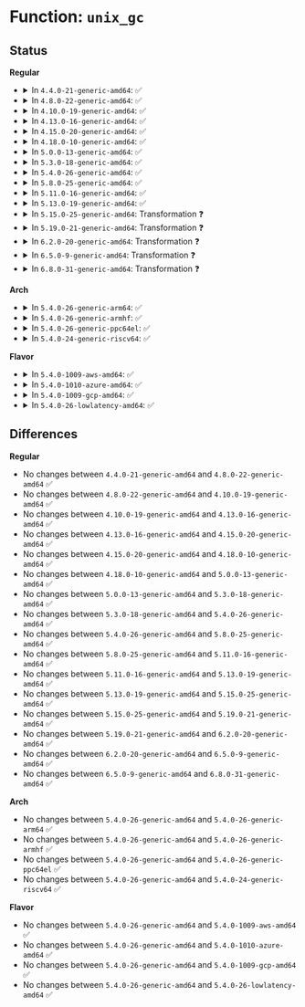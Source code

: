 # Function: <code>unix_gc</code>

## Status
<b>Regular</b>
<ul>
<li>
<details>
<summary>In <code>4.4.0-21-generic-amd64</code>: ✅</summary>

```c
void unix_gc()
```

```json
{
  "name": "unix_gc",
  "collision_type": "Unique Global",
  "inline_type": "No",
  "funcs": [
    {
      "addr": 18446744071586980976,
      "name": "unix_gc",
      "external": true,
      "loc": "net/unix/garbage.c:270",
      "file": "net/unix/garbage.c",
      "inline": "seen, unknown",
      "caller_inline": [],
      "caller_func": [
        "net/unix/af_unix.c:unix_release_sock",
        "net/unix/garbage.c:wait_for_unix_gc"
      ]
    }
  ],
  "symbols": [
    {
      "addr": 18446744071586980976,
      "name": "unix_gc",
      "section": ".text",
      "bind": "STB_GLOBAL",
      "size": 916
    }
  ]
}
```
</details>
</li>
<li>
<details>
<summary>In <code>4.8.0-22-generic-amd64</code>: ✅</summary>

```c
void unix_gc()
```

```json
{
  "name": "unix_gc",
  "collision_type": "Unique Global",
  "inline_type": "No",
  "funcs": [
    {
      "addr": 18446744071587427472,
      "name": "unix_gc",
      "external": true,
      "loc": "net/unix/garbage.c:270",
      "file": "net/unix/garbage.c",
      "inline": "seen, unknown",
      "caller_inline": [],
      "caller_func": [
        "net/unix/af_unix.c:unix_release_sock",
        "net/unix/garbage.c:wait_for_unix_gc"
      ]
    }
  ],
  "symbols": [
    {
      "addr": 18446744071587427472,
      "name": "unix_gc",
      "section": ".text",
      "bind": "STB_GLOBAL",
      "size": 939
    }
  ]
}
```
</details>
</li>
<li>
<details>
<summary>In <code>4.10.0-19-generic-amd64</code>: ✅</summary>

```c
void unix_gc()
```

```json
{
  "name": "unix_gc",
  "collision_type": "Unique Global",
  "inline_type": "No",
  "funcs": [
    {
      "addr": 18446744071587630880,
      "name": "unix_gc",
      "external": true,
      "loc": "net/unix/garbage.c:271",
      "file": "net/unix/garbage.c",
      "inline": "seen, unknown",
      "caller_inline": [],
      "caller_func": [
        "net/unix/af_unix.c:unix_release_sock",
        "net/unix/garbage.c:wait_for_unix_gc"
      ]
    }
  ],
  "symbols": [
    {
      "addr": 18446744071587630880,
      "name": "unix_gc",
      "section": ".text",
      "bind": "STB_GLOBAL",
      "size": 940
    }
  ]
}
```
</details>
</li>
<li>
<details>
<summary>In <code>4.13.0-16-generic-amd64</code>: ✅</summary>

```c
void unix_gc()
```

```json
{
  "name": "unix_gc",
  "collision_type": "Unique Global",
  "inline_type": "No",
  "funcs": [
    {
      "addr": 18446744071587780208,
      "name": "unix_gc",
      "external": true,
      "loc": "net/unix/garbage.c:271",
      "file": "net/unix/garbage.c",
      "inline": "seen, unknown",
      "caller_inline": [],
      "caller_func": [
        "net/unix/af_unix.c:unix_release_sock",
        "net/unix/garbage.c:wait_for_unix_gc"
      ]
    }
  ],
  "symbols": [
    {
      "addr": 18446744071587780208,
      "name": "unix_gc",
      "section": ".text",
      "bind": "STB_GLOBAL",
      "size": 915
    }
  ]
}
```
</details>
</li>
<li>
<details>
<summary>In <code>4.15.0-20-generic-amd64</code>: ✅</summary>

```c
void unix_gc()
```

```json
{
  "name": "unix_gc",
  "collision_type": "Unique Global",
  "inline_type": "No",
  "funcs": [
    {
      "addr": 18446744071588309024,
      "name": "unix_gc",
      "external": true,
      "loc": "net/unix/garbage.c:271",
      "file": "net/unix/garbage.c",
      "inline": "seen, unknown",
      "caller_inline": [],
      "caller_func": [
        "net/unix/af_unix.c:unix_release_sock",
        "net/unix/garbage.c:wait_for_unix_gc"
      ]
    }
  ],
  "symbols": [
    {
      "addr": 18446744071588309024,
      "name": "unix_gc",
      "section": ".text",
      "bind": "STB_GLOBAL",
      "size": 915
    }
  ]
}
```
</details>
</li>
<li>
<details>
<summary>In <code>4.18.0-10-generic-amd64</code>: ✅</summary>

```c
void unix_gc()
```

```json
{
  "name": "unix_gc",
  "collision_type": "Unique Global",
  "inline_type": "No",
  "funcs": [
    {
      "addr": 18446744071588665360,
      "name": "unix_gc",
      "external": true,
      "loc": "net/unix/garbage.c:271",
      "file": "net/unix/garbage.c",
      "inline": "seen, unknown",
      "caller_inline": [],
      "caller_func": [
        "net/unix/af_unix.c:unix_release_sock",
        "net/unix/garbage.c:wait_for_unix_gc"
      ]
    }
  ],
  "symbols": [
    {
      "addr": 18446744071588665360,
      "name": "unix_gc",
      "section": ".text",
      "bind": "STB_GLOBAL",
      "size": 919
    }
  ]
}
```
</details>
</li>
<li>
<details>
<summary>In <code>5.0.0-13-generic-amd64</code>: ✅</summary>

```c
void unix_gc()
```

```json
{
  "name": "unix_gc",
  "collision_type": "Unique Global",
  "inline_type": "No",
  "funcs": [
    {
      "addr": 18446744071588881232,
      "name": "unix_gc",
      "external": true,
      "loc": "net/unix/garbage.c:271",
      "file": "net/unix/garbage.c",
      "inline": "seen, unknown",
      "caller_inline": [],
      "caller_func": [
        "net/unix/af_unix.c:unix_release_sock",
        "net/unix/garbage.c:wait_for_unix_gc"
      ]
    }
  ],
  "symbols": [
    {
      "addr": 18446744071588881232,
      "name": "unix_gc",
      "section": ".text",
      "bind": "STB_GLOBAL",
      "size": 919
    }
  ]
}
```
</details>
</li>
<li>
<details>
<summary>In <code>5.3.0-18-generic-amd64</code>: ✅</summary>

```c
void unix_gc()
```

```json
{
  "name": "unix_gc",
  "collision_type": "Unique Global",
  "inline_type": "No",
  "funcs": [
    {
      "addr": 18446744071589321072,
      "name": "unix_gc",
      "external": true,
      "loc": "net/unix/garbage.c:202",
      "file": "net/unix/garbage.c",
      "inline": "seen, unknown",
      "caller_inline": [],
      "caller_func": [
        "net/unix/af_unix.c:unix_release_sock",
        "net/unix/garbage.c:wait_for_unix_gc"
      ]
    }
  ],
  "symbols": [
    {
      "addr": 18446744071589321072,
      "name": "unix_gc",
      "section": ".text",
      "bind": "STB_GLOBAL",
      "size": 877
    }
  ]
}
```
</details>
</li>
<li>
<details>
<summary>In <code>5.4.0-26-generic-amd64</code>: ✅</summary>

```c
void unix_gc()
```

```json
{
  "name": "unix_gc",
  "collision_type": "Unique Global",
  "inline_type": "No",
  "funcs": [
    {
      "addr": 18446744071589545312,
      "name": "unix_gc",
      "external": true,
      "loc": "net/unix/garbage.c:202",
      "file": "net/unix/garbage.c",
      "inline": "seen, unknown",
      "caller_inline": [],
      "caller_func": [
        "net/unix/af_unix.c:unix_release_sock",
        "net/unix/garbage.c:wait_for_unix_gc"
      ]
    }
  ],
  "symbols": [
    {
      "addr": 18446744071589545312,
      "name": "unix_gc",
      "section": ".text",
      "bind": "STB_GLOBAL",
      "size": 877
    }
  ]
}
```
</details>
</li>
<li>
<details>
<summary>In <code>5.8.0-25-generic-amd64</code>: ✅</summary>

```c
void unix_gc()
```

```json
{
  "name": "unix_gc",
  "collision_type": "Unique Global",
  "inline_type": "No",
  "funcs": [
    {
      "addr": 18446744071590548320,
      "name": "unix_gc",
      "external": true,
      "loc": "net/unix/garbage.c:202",
      "file": "net/unix/garbage.c",
      "inline": "seen, unknown",
      "caller_inline": [],
      "caller_func": [
        "net/unix/af_unix.c:unix_release_sock",
        "net/unix/garbage.c:wait_for_unix_gc"
      ]
    }
  ],
  "symbols": [
    {
      "addr": 18446744071590548320,
      "name": "unix_gc",
      "section": ".text",
      "bind": "STB_GLOBAL",
      "size": 942
    }
  ]
}
```
</details>
</li>
<li>
<details>
<summary>In <code>5.11.0-16-generic-amd64</code>: ✅</summary>

```c
void unix_gc()
```

```json
{
  "name": "unix_gc",
  "collision_type": "Unique Global",
  "inline_type": "No",
  "funcs": [
    {
      "addr": 18446744071590608016,
      "name": "unix_gc",
      "external": true,
      "loc": "net/unix/garbage.c:202",
      "file": "net/unix/garbage.c",
      "inline": "seen, unknown",
      "caller_inline": [],
      "caller_func": [
        "net/unix/af_unix.c:unix_release_sock",
        "net/unix/garbage.c:wait_for_unix_gc"
      ]
    }
  ],
  "symbols": [
    {
      "addr": 18446744071590608016,
      "name": "unix_gc",
      "section": ".text",
      "bind": "STB_GLOBAL",
      "size": 942
    }
  ]
}
```
</details>
</li>
<li>
<details>
<summary>In <code>5.13.0-19-generic-amd64</code>: ✅</summary>

```c
void unix_gc()
```

```json
{
  "name": "unix_gc",
  "collision_type": "Unique Global",
  "inline_type": "No",
  "funcs": [
    {
      "addr": 18446744071590533424,
      "name": "unix_gc",
      "external": true,
      "loc": "net/unix/garbage.c:202",
      "file": "net/unix/garbage.c",
      "inline": "seen, unknown",
      "caller_inline": [],
      "caller_func": [
        "net/unix/af_unix.c:unix_release_sock",
        "net/unix/garbage.c:wait_for_unix_gc"
      ]
    }
  ],
  "symbols": [
    {
      "addr": 18446744071590533424,
      "name": "unix_gc",
      "section": ".text",
      "bind": "STB_GLOBAL",
      "size": 934
    }
  ]
}
```
</details>
</li>
<li>
<details>
<summary>In <code>5.15.0-25-generic-amd64</code>: Transformation ❓</summary>

```c
void unix_gc()
```

```json
{
  "name": "unix_gc",
  "collision_type": "Unique Global",
  "inline_type": "No",
  "funcs": [
    {
      "addr": 0,
      "name": "unix_gc",
      "external": true,
      "loc": "net/unix/garbage.c:205",
      "file": "net/unix/garbage.c",
      "inline": "seen, unknown",
      "caller_inline": [],
      "caller_func": [
        "net/unix/af_unix.c:unix_release_sock",
        "net/unix/garbage.c:wait_for_unix_gc"
      ]
    }
  ],
  "symbols": [
    {
      "addr": 18446744071592734719,
      "name": "unix_gc.cold",
      "section": ".text",
      "bind": "STB_LOCAL",
      "size": 21
    },
    {
      "addr": 18446744071591342176,
      "name": "unix_gc",
      "section": ".text",
      "bind": "STB_GLOBAL",
      "size": 891
    }
  ]
}
```
</details>
</li>
<li>
<details>
<summary>In <code>5.19.0-21-generic-amd64</code>: Transformation ❓</summary>

```c
void unix_gc()
```

```json
{
  "name": "unix_gc",
  "collision_type": "Unique Global",
  "inline_type": "No",
  "funcs": [
    {
      "addr": 0,
      "name": "unix_gc",
      "external": true,
      "loc": "net/unix/garbage.c:205",
      "file": "net/unix/garbage.c",
      "inline": "seen, unknown",
      "caller_inline": [],
      "caller_func": [
        "net/unix/af_unix.c:unix_release_sock",
        "net/unix/garbage.c:wait_for_unix_gc"
      ]
    }
  ],
  "symbols": [
    {
      "addr": 18446744071594621295,
      "name": "unix_gc.cold",
      "section": ".text",
      "bind": "STB_LOCAL",
      "size": 21
    },
    {
      "addr": 18446744071593014064,
      "name": "unix_gc",
      "section": ".text",
      "bind": "STB_GLOBAL",
      "size": 975
    }
  ]
}
```
</details>
</li>
<li>
<details>
<summary>In <code>6.2.0-20-generic-amd64</code>: Transformation ❓</summary>

```c
void unix_gc()
```

```json
{
  "name": "unix_gc",
  "collision_type": "Unique Global",
  "inline_type": "No",
  "funcs": [
    {
      "addr": 0,
      "name": "unix_gc",
      "external": true,
      "loc": "net/unix/garbage.c:205",
      "file": "net/unix/garbage.c",
      "inline": "seen, unknown",
      "caller_inline": [],
      "caller_func": [
        "net/unix/af_unix.c:unix_release_sock",
        "net/unix/garbage.c:wait_for_unix_gc"
      ]
    }
  ],
  "symbols": [
    {
      "addr": 18446744071596356021,
      "name": "unix_gc.cold",
      "section": ".text",
      "bind": "STB_LOCAL",
      "size": 21
    },
    {
      "addr": 18446744071594904016,
      "name": "unix_gc",
      "section": ".text",
      "bind": "STB_GLOBAL",
      "size": 1189
    }
  ]
}
```
</details>
</li>
<li>
<details>
<summary>In <code>6.5.0-9-generic-amd64</code>: Transformation ❓</summary>

```c
void unix_gc()
```

```json
{
  "name": "unix_gc",
  "collision_type": "Unique Global",
  "inline_type": "No",
  "funcs": [
    {
      "addr": 0,
      "name": "unix_gc",
      "external": true,
      "loc": "net/unix/garbage.c:205",
      "file": "net/unix/garbage.c",
      "inline": "seen, unknown",
      "caller_inline": [],
      "caller_func": [
        "net/unix/af_unix.c:unix_release_sock",
        "net/unix/garbage.c:wait_for_unix_gc"
      ]
    }
  ],
  "symbols": [
    {
      "addr": 18446744071596884915,
      "name": "unix_gc.cold",
      "section": ".text",
      "bind": "STB_LOCAL",
      "size": 21
    },
    {
      "addr": 18446744071595295552,
      "name": "unix_gc",
      "section": ".text",
      "bind": "STB_GLOBAL",
      "size": 1175
    }
  ]
}
```
</details>
</li>
<li>
<details>
<summary>In <code>6.8.0-31-generic-amd64</code>: Transformation ❓</summary>

```c
void unix_gc()
```

```json
{
  "name": "unix_gc",
  "collision_type": "Unique Global",
  "inline_type": "No",
  "funcs": [
    {
      "addr": 0,
      "name": "unix_gc",
      "external": true,
      "loc": "net/unix/garbage.c:205",
      "file": "net/unix/garbage.c",
      "inline": "seen, unknown",
      "caller_inline": [],
      "caller_func": [
        "net/unix/af_unix.c:unix_release_sock",
        "net/unix/garbage.c:wait_for_unix_gc"
      ]
    }
  ],
  "symbols": [
    {
      "addr": 18446744071597809532,
      "name": "unix_gc.cold",
      "section": ".text",
      "bind": "STB_LOCAL",
      "size": 21
    },
    {
      "addr": 18446744071596136864,
      "name": "unix_gc",
      "section": ".text",
      "bind": "STB_GLOBAL",
      "size": 1230
    }
  ]
}
```
</details>
</li>
</ul>
<b>Arch</b>
<ul>
<li>
<details>
<summary>In <code>5.4.0-26-generic-arm64</code>: ✅</summary>

```c
void unix_gc()
```

```json
{
  "name": "unix_gc",
  "collision_type": "Unique Global",
  "inline_type": "No",
  "funcs": [
    {
      "addr": 18446603336503217016,
      "name": "unix_gc",
      "external": true,
      "loc": "net/unix/garbage.c:202",
      "file": "net/unix/garbage.c",
      "inline": "seen, unknown",
      "caller_inline": [],
      "caller_func": [
        "net/unix/af_unix.c:unix_release_sock",
        "net/unix/garbage.c:wait_for_unix_gc"
      ]
    }
  ],
  "symbols": [
    {
      "addr": 18446603336503217016,
      "name": "unix_gc",
      "section": ".text",
      "bind": "STB_GLOBAL",
      "size": 968
    }
  ]
}
```
</details>
</li>
<li>
<details>
<summary>In <code>5.4.0-26-generic-armhf</code>: ✅</summary>

```c
void unix_gc()
```

```json
{
  "name": "unix_gc",
  "collision_type": "Unique Global",
  "inline_type": "No",
  "funcs": [
    {
      "addr": 3235887084,
      "name": "unix_gc",
      "external": true,
      "loc": "net/unix/garbage.c:202",
      "file": "net/unix/garbage.c",
      "inline": "seen, unknown",
      "caller_inline": [],
      "caller_func": [
        "net/unix/af_unix.c:unix_release_sock",
        "net/unix/garbage.c:wait_for_unix_gc"
      ]
    }
  ],
  "symbols": [
    {
      "addr": 3235887084,
      "name": "unix_gc",
      "section": ".text",
      "bind": "STB_GLOBAL",
      "size": 880
    }
  ]
}
```
</details>
</li>
<li>
<details>
<summary>In <code>5.4.0-26-generic-ppc64el</code>: ✅</summary>

```c
void unix_gc()
```

```json
{
  "name": "unix_gc",
  "collision_type": "Unique Global",
  "inline_type": "No",
  "funcs": [
    {
      "addr": 13835058055296953264,
      "name": "unix_gc",
      "external": true,
      "loc": "net/unix/garbage.c:202",
      "file": "net/unix/garbage.c",
      "inline": "seen, unknown",
      "caller_inline": [],
      "caller_func": [
        "net/unix/af_unix.c:unix_release_sock",
        "net/unix/garbage.c:wait_for_unix_gc"
      ]
    }
  ],
  "symbols": [
    {
      "addr": 13835058055296953264,
      "name": "unix_gc",
      "section": ".text",
      "bind": "STB_GLOBAL",
      "size": 1148
    }
  ]
}
```
</details>
</li>
<li>
<details>
<summary>In <code>5.4.0-24-generic-riscv64</code>: ✅</summary>

```c
void unix_gc()
```

```json
{
  "name": "unix_gc",
  "collision_type": "Unique Global",
  "inline_type": "No",
  "funcs": [
    {
      "addr": 18446743936279251110,
      "name": "unix_gc",
      "external": true,
      "loc": "net/unix/garbage.c:202",
      "file": "net/unix/garbage.c",
      "inline": "seen, unknown",
      "caller_inline": [],
      "caller_func": [
        "net/unix/af_unix.c:unix_release_sock",
        "net/unix/garbage.c:wait_for_unix_gc"
      ]
    }
  ],
  "symbols": [
    {
      "addr": 18446743936279251110,
      "name": "unix_gc",
      "section": ".text",
      "bind": "STB_GLOBAL",
      "size": 790
    }
  ]
}
```
</details>
</li>
</ul>
<b>Flavor</b>
<ul>
<li>
<details>
<summary>In <code>5.4.0-1009-aws-amd64</code>: ✅</summary>

```c
void unix_gc()
```

```json
{
  "name": "unix_gc",
  "collision_type": "Unique Global",
  "inline_type": "No",
  "funcs": [
    {
      "addr": 18446744071589149680,
      "name": "unix_gc",
      "external": true,
      "loc": "net/unix/garbage.c:202",
      "file": "net/unix/garbage.c",
      "inline": "seen, unknown",
      "caller_inline": [],
      "caller_func": [
        "net/unix/af_unix.c:unix_release_sock",
        "net/unix/garbage.c:wait_for_unix_gc"
      ]
    }
  ],
  "symbols": [
    {
      "addr": 18446744071589149680,
      "name": "unix_gc",
      "section": ".text",
      "bind": "STB_GLOBAL",
      "size": 877
    }
  ]
}
```
</details>
</li>
<li>
<details>
<summary>In <code>5.4.0-1010-azure-amd64</code>: ✅</summary>

```c
void unix_gc()
```

```json
{
  "name": "unix_gc",
  "collision_type": "Unique Global",
  "inline_type": "No",
  "funcs": [
    {
      "addr": 18446744071588874672,
      "name": "unix_gc",
      "external": true,
      "loc": "net/unix/garbage.c:202",
      "file": "net/unix/garbage.c",
      "inline": "seen, unknown",
      "caller_inline": [],
      "caller_func": [
        "net/unix/af_unix.c:unix_release_sock",
        "net/unix/garbage.c:wait_for_unix_gc"
      ]
    }
  ],
  "symbols": [
    {
      "addr": 18446744071588874672,
      "name": "unix_gc",
      "section": ".text",
      "bind": "STB_GLOBAL",
      "size": 877
    }
  ]
}
```
</details>
</li>
<li>
<details>
<summary>In <code>5.4.0-1009-gcp-amd64</code>: ✅</summary>

```c
void unix_gc()
```

```json
{
  "name": "unix_gc",
  "collision_type": "Unique Global",
  "inline_type": "No",
  "funcs": [
    {
      "addr": 18446744071589586544,
      "name": "unix_gc",
      "external": true,
      "loc": "net/unix/garbage.c:202",
      "file": "net/unix/garbage.c",
      "inline": "seen, unknown",
      "caller_inline": [],
      "caller_func": [
        "net/unix/af_unix.c:unix_release_sock",
        "net/unix/garbage.c:wait_for_unix_gc"
      ]
    }
  ],
  "symbols": [
    {
      "addr": 18446744071589586544,
      "name": "unix_gc",
      "section": ".text",
      "bind": "STB_GLOBAL",
      "size": 877
    }
  ]
}
```
</details>
</li>
<li>
<details>
<summary>In <code>5.4.0-26-lowlatency-amd64</code>: ✅</summary>

```c
void unix_gc()
```

```json
{
  "name": "unix_gc",
  "collision_type": "Unique Global",
  "inline_type": "No",
  "funcs": [
    {
      "addr": 18446744071589634352,
      "name": "unix_gc",
      "external": true,
      "loc": "net/unix/garbage.c:202",
      "file": "net/unix/garbage.c",
      "inline": "seen, unknown",
      "caller_inline": [],
      "caller_func": [
        "net/unix/af_unix.c:unix_release_sock",
        "net/unix/garbage.c:wait_for_unix_gc"
      ]
    }
  ],
  "symbols": [
    {
      "addr": 18446744071589634352,
      "name": "unix_gc",
      "section": ".text",
      "bind": "STB_GLOBAL",
      "size": 877
    }
  ]
}
```
</details>
</li>
</ul>

## Differences
<b>Regular</b>
<ul>
<li>
No changes between <code>4.4.0-21-generic-amd64</code> and <code>4.8.0-22-generic-amd64</code> ✅
</li>
<li>
No changes between <code>4.8.0-22-generic-amd64</code> and <code>4.10.0-19-generic-amd64</code> ✅
</li>
<li>
No changes between <code>4.10.0-19-generic-amd64</code> and <code>4.13.0-16-generic-amd64</code> ✅
</li>
<li>
No changes between <code>4.13.0-16-generic-amd64</code> and <code>4.15.0-20-generic-amd64</code> ✅
</li>
<li>
No changes between <code>4.15.0-20-generic-amd64</code> and <code>4.18.0-10-generic-amd64</code> ✅
</li>
<li>
No changes between <code>4.18.0-10-generic-amd64</code> and <code>5.0.0-13-generic-amd64</code> ✅
</li>
<li>
No changes between <code>5.0.0-13-generic-amd64</code> and <code>5.3.0-18-generic-amd64</code> ✅
</li>
<li>
No changes between <code>5.3.0-18-generic-amd64</code> and <code>5.4.0-26-generic-amd64</code> ✅
</li>
<li>
No changes between <code>5.4.0-26-generic-amd64</code> and <code>5.8.0-25-generic-amd64</code> ✅
</li>
<li>
No changes between <code>5.8.0-25-generic-amd64</code> and <code>5.11.0-16-generic-amd64</code> ✅
</li>
<li>
No changes between <code>5.11.0-16-generic-amd64</code> and <code>5.13.0-19-generic-amd64</code> ✅
</li>
<li>
No changes between <code>5.13.0-19-generic-amd64</code> and <code>5.15.0-25-generic-amd64</code> ✅
</li>
<li>
No changes between <code>5.15.0-25-generic-amd64</code> and <code>5.19.0-21-generic-amd64</code> ✅
</li>
<li>
No changes between <code>5.19.0-21-generic-amd64</code> and <code>6.2.0-20-generic-amd64</code> ✅
</li>
<li>
No changes between <code>6.2.0-20-generic-amd64</code> and <code>6.5.0-9-generic-amd64</code> ✅
</li>
<li>
No changes between <code>6.5.0-9-generic-amd64</code> and <code>6.8.0-31-generic-amd64</code> ✅
</li>
</ul>
<b>Arch</b>
<ul>
<li>
No changes between <code>5.4.0-26-generic-amd64</code> and <code>5.4.0-26-generic-arm64</code> ✅
</li>
<li>
No changes between <code>5.4.0-26-generic-amd64</code> and <code>5.4.0-26-generic-armhf</code> ✅
</li>
<li>
No changes between <code>5.4.0-26-generic-amd64</code> and <code>5.4.0-26-generic-ppc64el</code> ✅
</li>
<li>
No changes between <code>5.4.0-26-generic-amd64</code> and <code>5.4.0-24-generic-riscv64</code> ✅
</li>
</ul>
<b>Flavor</b>
<ul>
<li>
No changes between <code>5.4.0-26-generic-amd64</code> and <code>5.4.0-1009-aws-amd64</code> ✅
</li>
<li>
No changes between <code>5.4.0-26-generic-amd64</code> and <code>5.4.0-1010-azure-amd64</code> ✅
</li>
<li>
No changes between <code>5.4.0-26-generic-amd64</code> and <code>5.4.0-1009-gcp-amd64</code> ✅
</li>
<li>
No changes between <code>5.4.0-26-generic-amd64</code> and <code>5.4.0-26-lowlatency-amd64</code> ✅
</li>
</ul>
